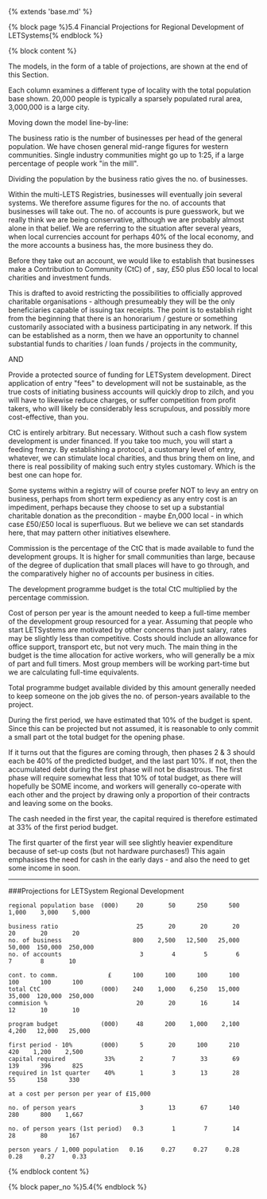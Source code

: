 {% extends 'base.md' %}

{% block page %}5.4 Financial Projections for Regional Development of LETSystems{% endblock %}

{% block content %}

The models, in the form of a table of projections, are shown at the end of
this Section.

Each column examines a different type of locality with the total population
base shown. 20,000 people is typically a sparsely populated rural area,
3,000,000 is a large city.

Moving down the model line-by-line:

The business ratio is the number of businesses per head of the general
population. We have chosen general mid-range figures for western
communities. Single industry communities might go up to 1:25, if a large
percentage of people work "in the mill".

Dividing the population by the business ratio gives the no. of businesses.

Within the multi-LETS Registries, businesses will eventually join several
systems. We therefore assume figures for the no. of accounts that
businesses will take out. The no. of accounts is pure guesswork, but we
really think we are being conservative, although we are probably almost
alone in that belief. We are referring to the situation after several years,
when local currencies account for perhaps 40% of the local economy, and
the more accounts a business has, the more business they do.

Before they take out an account, we would like to establish that businesses
make a Contribution to Community (CtC) of , say, £50 plus £50 local to
local charities and investment funds.

This is drafted to avoid restricting the possibilities to officially approved
charitable organisations - although presumeably they will be the only
beneficiaries capable of issuing tax receipts. The point is to establish right
from the beginning that there is an honorarium / gesture or something
customarily associated with a business participating in any network. If this
can be established as a norm, then we have an opportunity to channel
substantial funds to charities / loan funds / projects in the community,

AND

Provide a protected source of funding for LETSystem development. Direct
application of entry "fees" to development will not be sustainable, as the
true costs of initiating business accounts will quickly drop to zilch, and you
will have to likewise reduce charges, or suffer competition from profit
takers, who will likely be considerably less scrupulous, and possibly more
cost-effective, than you.

CtC is entirely arbitrary. But necessary. Without such a cash flow system
development is under financed. If you take too much, you will  start a
feeding frenzy. By establishing a protocol, a customary level of entry,
whatever, we can stimulate local charities, and thus bring them on line, and
there is real possibility of making such  entry styles customary. Which is the
best one can hope for.

Some systems within a registry will of course prefer NOT to levy an entry
on business, perhaps from short term expediency as any entry cost is an
impediment, perhaps because they choose to set up a substantial charitable
donation as the precondition - maybe £n,000    local - in which case £50/£50
local is superfluous. But we believe we can set standards here, that may
pattern other initiatives elsewhere.

Commission is the percentage of the CtC that is made available to fund the
development groups. It is higher for small communities than large, because
of the degree of duplication that small places will have to go through, and
the comparatively higher no of accounts per business in cities.

The development programme budget is the total CtC multiplied by the
percentage commission.

Cost of person per year is the amount needed to keep a full-time member
of the development group resourced for a year. Assuming that people who
start LETSystems are motivated by other concerns than just salary, rates
may be slightly less than competitive. Costs should include an allowance for
office support, transport etc, but not very much. The main thing in the
budget is the time allocation for active workers, who will generally be a mix
of part and full timers. Most group members will be working part-time but
we are calculating full-time equivalents.

Total programme budget available divided by this amount generally needed
to keep someone on the job gives the no. of person-years available to the
project.

During the first period, we have estimated that 10% of the budget is spent.
Since this can be projected but not assumed, it is reasonable to only commit
a small part ot the total budget for the opening phase.

If it turns out that the figures are coming through, then phases 2 & 3 should
each be 40% of  the predicted budget, and the last part 10%. If not, then the
accumulated debt during the first phase will not be disastrous. The first
phase will require somewhat less that 10% of total budget, as there will
hopefully be SOME income, and workers will generally co-operate with
each other and the project by drawing only a proportion of their contracts
and leaving some on the books.

The cash needed in the first year, the capital required is therefore
estimated at 33% of the first period budget.

The first quarter of the first year will see slightly heavier expenditure
because of set-up costs (but not hardware purchases!) This again
emphasises the need for cash in the early days - and also the need to get
some income in soon.

---

###Projections for LETSystem Regional Development

    regional population base  (000)     20       50      250      500    1,000    3,000    5,000

    business ratio                      25       20       20       20       20       20       20
    no. of business                    800    2,500   12,500   25,000   50,000  150,000  250,000
    no. of accounts                      3        4        5        6        7        8       10

    cont. to comm.              £      100      100      100      100      100      100      100
    total CtC                 (000)    240    1,000    6,250   15,000   35,000  120,000  250,000
    commision %                         20       20       16       14       12       10       10

    program budget            (000)     48      200    1,000    2,100    4,200   12,000   25,000

    first period - 10%        (000)      5       20      100      210      420    1,200    2,500
    capital required           33%       2        7       33       69      139      396      825
    required in 1st quarter    40%       1        3       13       28       55      158      330

    at a cost per person per year of £15,000

    no. of person years                  3       13       67      140      280      800    1,667

    no. of person years (1st period)   0.3        1        7       14       28       80      167

    person years / 1,000 population   0.16     0.27     0.27     0.28     0.28     0.27     0.33

{% endblock content %}

{% block paper_no %}5.4{% endblock %}
